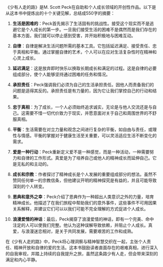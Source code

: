 《少有人走的路》是M. Scott Peck在自助和个人成长领域的开创性作品。以下是从这本书中提炼出的十个关键见解，总结成550字的摘要：

1. **生活是困难的**：Peck首先揭示了生活固有的挑战性。接受这个现实而不是逃避它是个人成长的第一步。一旦我们接受生活的困难不是偶然而是我们存在的基本方面，我们就可以停止感到受害，并开始积极地与困难互动。

2. **自律**：自律是解决生活问题所需的基本工具。它包括延迟满足、接受责任、忠于真相和平衡。通过掌握自律的艺术，个人可以在应对生活复杂性时在精神和心灵上成长。

3. **延迟满足**：这是放弃即时快乐以换取长期成长和满足的过程。这是自律的必要组成部分，使个人能够坚持通过困难的任务和情况。

4. **承担责任**：Peck强调我们必须为自己的生活承担责任。因他人而责备我们的问题是适得其反的。承担责任是有力量的，因为它让我们掌控自己的行动和结果。

5. **忠于真相**：为了成长，一个人必须始终追求诚实，无论是与他人交流还是与自己。这需要不惜一切代价致力于现实，并愿意面对关于自己和周围世界的不舒服真相。

6. **平衡**：生活需要在对立力量和观念之间进行复杂的平衡，如自由与责任，或理性与情感。平衡的掌握对于健康生活至关重要，可以灵活适应生活不断变化的需求。

7. **爱是一种行动**：Peck重新定义爱不是一种感觉，而是一种活动，一种需要努力和自律的工作形式。真爱是为了培养自己或他人的精神成长而延伸自己。它是无私的和主动的。

8. **成长和宗教**：作者探讨了精神成长是个人发展的重要组成部分的想法。虽然不赞同任何单一的宗教信条，但他建议开明的精神探究是有益的，并且可能导致深刻的个人转变。

9. **恩典和意外之幸**：Peck介绍了恩典作为一种超出人类意识之外的力量，培育精神成长。他描述了在我们旅程中帮助我们的意外事件，这些事件不可用因果关系解释，并建议它们可以以我们可能不完全理解的方式促进个人成长。

10. **浪漫爱情的神话**：最后，Peck揭穿了浪漫爱情的神话，即有一个完美、命中注定的人可以使我们完整。他认为这种误解导致依赖，并阻止个人成长。真爱，与浪漫迷恋相对，是关于共同发展，需要艰苦的工作和成熟。

在《少有人走的路》中，Peck将心理洞察与精神智慧交织在一起，主张个人责任、精神开放和自律的爱的生活。这本书鼓励读者直面存在的艰难真相，进行深入的自我审视，并踏上持续的自我提升之旅，虽然这条路少有人走，但会带来深刻的满足和内心平静。